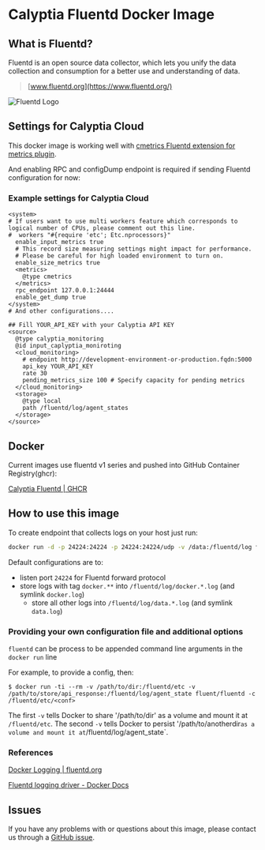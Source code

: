 Calyptia Fluentd Docker Image
=============================

## What is Fluentd?

Fluentd is an open source data collector, which lets you unify the data
collection and consumption for a better use and understanding of data.

> [www.fluentd.org](https://www.fluentd.org/)

![Fluentd Logo](https://www.fluentd.org/assets/img/miscellany/fluentd-logo.png)

## Settings for Calyptia Cloud

This docker image is working well with [cmetrics Fluentd extension for metrics plugin](https://github.com/calyptia/fluent-plugin-metrics-cmetrics).

And enabling RPC and configDump endpoint is required if sending Fluentd configuration for now:

### Example settings for Calyptia Cloud

```aconf
<system>
# If users want to use multi workers feature which corresponds to logical number of CPUs, please comment out this line.
#  workers "#{require 'etc'; Etc.nprocessors}"
  enable_input_metrics true
  # This record size measuring settings might impact for performance.
  # Please be careful for high loaded environment to turn on.
  enable_size_metrics true
  <metrics>
    @type cmetrics
  </metrics>
  rpc_endpoint 127.0.0.1:24444
  enable_get_dump true
</system>
# And other configurations....

## Fill YOUR_API_KEY with your Calyptia API KEY
<source>
  @type calyptia_monitoring
  @id input_caplyptia_moniroting
  <cloud_monitoring>
    # endpoint http://development-environment-or-production.fqdn:5000
    api_key YOUR_API_KEY
    rate 30
    pending_metrics_size 100 # Specify capacity for pending metrics
  </cloud_monitoring>
  <storage>
    @type local
    path /fluentd/log/agent_states
  </storage>
</source>
```

## Docker

Current images use fluentd v1 series and pushed into GitHub Container Registry(ghcr):

[Calyptia Fluentd | GHCR ](https://github.com/calyptia/calyptia-fluentd-docker-image/pkgs/container/fluentd)

## How to use this image

To create endpoint that collects logs on your host just run:

```bash
docker run -d -p 24224:24224 -p 24224:24224/udp -v /data:/fluentd/log fluent/fluentd:v1.3-debian-1
```

Default configurations are to:

- listen port `24224` for Fluentd forward protocol
- store logs with tag `docker.**` into `/fluentd/log/docker.*.log`
  (and symlink `docker.log`)
  - store all other logs into `/fluentd/log/data.*.log` (and symlink `data.log`)

### Providing your own configuration file and additional options

`fluentd` can be process to be appended command line arguments in the `docker run` line

For example, to provide a config, then:

```console
$ docker run -ti --rm -v /path/to/dir:/fluentd/etc -v /path/to/store/api_response:/fluentd/log/agent_state fluent/fluentd -c /fluentd/etc/<conf>
```

The first `-v` tells Docker to share '/path/to/dir' as a volume and mount it at `/fluentd/etc`.
The second `-v` tells Docker to persist '/path/to/anotherdir` as a volume and mount it at `/fluentd/log/agent_state`.

### References

[Docker Logging | fluentd.org][docker-logging-recipe]

[Fluentd logging driver - Docker Docs][docker-engine-docs]

## Issues

If you have any problems with or questions about this image, please contact us
through a [GitHub issue](https://github.com/calyptia/calyptia-fluentd-docker-image/issues).

[docker-logging-recipe]: https://www.fluentd.org/guides/recipes/docker-logging
[docker-engine-docs]: https://docs.docker.com/engine/reference/logging/fluentd
